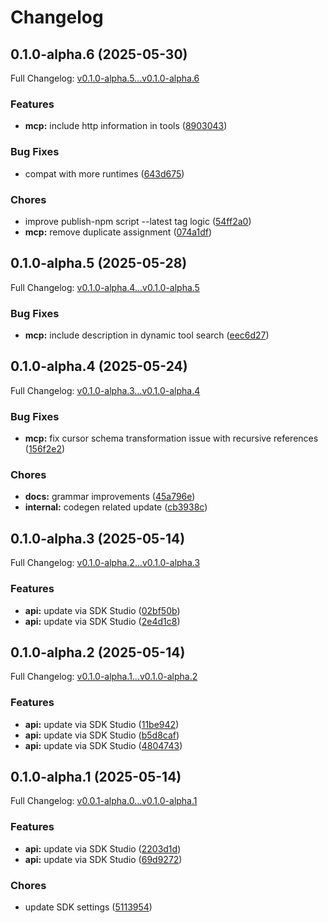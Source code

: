 # Changelog

## 0.1.0-alpha.6 (2025-05-30)

Full Changelog: [v0.1.0-alpha.5...v0.1.0-alpha.6](https://github.com/AccidentalJedi/Remote-Savant-MCP/compare/v0.1.0-alpha.5...v0.1.0-alpha.6)

### Features

* **mcp:** include http information in tools ([8903043](https://github.com/AccidentalJedi/Remote-Savant-MCP/commit/890304341a8f655a4a97f6ea70156599cad6f38c))


### Bug Fixes

* compat with more runtimes ([643d675](https://github.com/AccidentalJedi/Remote-Savant-MCP/commit/643d675d957b9050ffb1b98b6670deed39f2c219))


### Chores

* improve publish-npm script --latest tag logic ([54ff2a0](https://github.com/AccidentalJedi/Remote-Savant-MCP/commit/54ff2a066087c403e271e0d422f523167bf90e72))
* **mcp:** remove duplicate assignment ([074a1df](https://github.com/AccidentalJedi/Remote-Savant-MCP/commit/074a1dfa2fc2d6d512771003213b112eb9dc0c0c))

## 0.1.0-alpha.5 (2025-05-28)

Full Changelog: [v0.1.0-alpha.4...v0.1.0-alpha.5](https://github.com/AccidentalJedi/Remote-Savant-MCP/compare/v0.1.0-alpha.4...v0.1.0-alpha.5)

### Bug Fixes

* **mcp:** include description in dynamic tool search ([eec6d27](https://github.com/AccidentalJedi/Remote-Savant-MCP/commit/eec6d278020ed6bdd823b18ab201b17ed1be72a7))

## 0.1.0-alpha.4 (2025-05-24)

Full Changelog: [v0.1.0-alpha.3...v0.1.0-alpha.4](https://github.com/AccidentalJedi/Remote-Savant-MCP/compare/v0.1.0-alpha.3...v0.1.0-alpha.4)

### Bug Fixes

* **mcp:** fix cursor schema transformation issue with recursive references ([156f2e2](https://github.com/AccidentalJedi/Remote-Savant-MCP/commit/156f2e2afebb0c888785918ebc7a8a239a77c5ec))


### Chores

* **docs:** grammar improvements ([45a796e](https://github.com/AccidentalJedi/Remote-Savant-MCP/commit/45a796ed08558272f7777ad6334453bf99943152))
* **internal:** codegen related update ([cb3938c](https://github.com/AccidentalJedi/Remote-Savant-MCP/commit/cb3938c37eab640edf4d9dfe0e8f6a1aa3c62cba))

## 0.1.0-alpha.3 (2025-05-14)

Full Changelog: [v0.1.0-alpha.2...v0.1.0-alpha.3](https://github.com/AccidentalJedi/Remote-Savant-MCP/compare/v0.1.0-alpha.2...v0.1.0-alpha.3)

### Features

* **api:** update via SDK Studio ([02bf50b](https://github.com/AccidentalJedi/Remote-Savant-MCP/commit/02bf50bb9c14e0d3e68f59e4e1c548f6b353f8e5))
* **api:** update via SDK Studio ([2e4d1c8](https://github.com/AccidentalJedi/Remote-Savant-MCP/commit/2e4d1c8f0ab0a95c5bffc6fb2144b7967b8aca04))

## 0.1.0-alpha.2 (2025-05-14)

Full Changelog: [v0.1.0-alpha.1...v0.1.0-alpha.2](https://github.com/AccidentalJedi/Remote-Savant-MCP/compare/v0.1.0-alpha.1...v0.1.0-alpha.2)

### Features

* **api:** update via SDK Studio ([11be942](https://github.com/AccidentalJedi/Remote-Savant-MCP/commit/11be942133f4e03a9613de485a718c11a116bb06))
* **api:** update via SDK Studio ([b5d8caf](https://github.com/AccidentalJedi/Remote-Savant-MCP/commit/b5d8caf105c2f05190543b4f6172021c5783b619))
* **api:** update via SDK Studio ([4804743](https://github.com/AccidentalJedi/Remote-Savant-MCP/commit/4804743b1fd15c866f704d0f1b48ed7a9a8914d2))

## 0.1.0-alpha.1 (2025-05-14)

Full Changelog: [v0.0.1-alpha.0...v0.1.0-alpha.1](https://github.com/AccidentalJedi/Remote-Savant-MCP/compare/v0.0.1-alpha.0...v0.1.0-alpha.1)

### Features

* **api:** update via SDK Studio ([2203d1d](https://github.com/AccidentalJedi/Remote-Savant-MCP/commit/2203d1d50992258b1c7d4d3ec2f5a45b8c313077))
* **api:** update via SDK Studio ([69d9272](https://github.com/AccidentalJedi/Remote-Savant-MCP/commit/69d927211de0fe539d15ce2427cf7eb4f77480c9))


### Chores

* update SDK settings ([5113954](https://github.com/AccidentalJedi/Remote-Savant-MCP/commit/511395461b69b27aaf306399a904187c0556ffa5))

